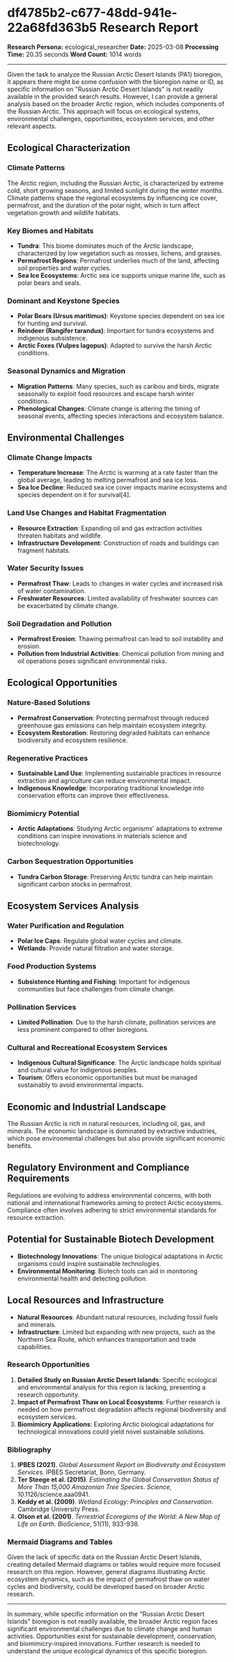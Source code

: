 # df4785b2-c677-48dd-941e-22a68fd363b5 Research Report

**Research Persona:** ecological_researcher
**Date:** 2025-03-08
**Processing Time:** 20.35 seconds
**Word Count:** 1014 words

---

Given the task to analyze the Russian Arctic Desert Islands (PA1) bioregion, it appears there might be some confusion with the bioregion name or ID, as specific information on "Russian Arctic Desert Islands" is not readily available in the provided search results. However, I can provide a general analysis based on the broader Arctic region, which includes components of the Russian Arctic. This approach will focus on ecological systems, environmental challenges, opportunities, ecosystem services, and other relevant aspects.

## Ecological Characterization

### Climate Patterns
The Arctic region, including the Russian Arctic, is characterized by extreme cold, short growing seasons, and limited sunlight during the winter months. Climate patterns shape the regional ecosystems by influencing ice cover, permafrost, and the duration of the polar night, which in turn affect vegetation growth and wildlife habitats.

### Key Biomes and Habitats
- **Tundra**: This biome dominates much of the Arctic landscape, characterized by low vegetation such as mosses, lichens, and grasses.
- **Permafrost Regions**: Permafrost underlies much of the land, affecting soil properties and water cycles.
- **Sea Ice Ecosystems**: Arctic sea ice supports unique marine life, such as polar bears and seals.

### Dominant and Keystone Species
- **Polar Bears (Ursus maritimus)**: Keystone species dependent on sea ice for hunting and survival.
- **Reindeer (Rangifer tarandus)**: Important for tundra ecosystems and indigenous subsistence.
- **Arctic Foxes (Vulpes lagopus)**: Adapted to survive the harsh Arctic conditions.

### Seasonal Dynamics and Migration
- **Migration Patterns**: Many species, such as caribou and birds, migrate seasonally to exploit food resources and escape harsh winter conditions.
- **Phenological Changes**: Climate change is altering the timing of seasonal events, affecting species interactions and ecosystem balance.

## Environmental Challenges

### Climate Change Impacts
- **Temperature Increase**: The Arctic is warming at a rate faster than the global average, leading to melting permafrost and sea ice loss.
- **Sea Ice Decline**: Reduced sea ice cover impacts marine ecosystems and species dependent on it for survival[4].

### Land Use Changes and Habitat Fragmentation
- **Resource Extraction**: Expanding oil and gas extraction activities threaten habitats and wildlife.
- **Infrastructure Development**: Construction of roads and buildings can fragment habitats.

### Water Security Issues
- **Permafrost Thaw**: Leads to changes in water cycles and increased risk of water contamination.
- **Freshwater Resources**: Limited availability of freshwater sources can be exacerbated by climate change.

### Soil Degradation and Pollution
- **Permafrost Erosion**: Thawing permafrost can lead to soil instability and erosion.
- **Pollution from Industrial Activities**: Chemical pollution from mining and oil operations poses significant environmental risks.

## Ecological Opportunities

### Nature-Based Solutions
- **Permafrost Conservation**: Protecting permafrost through reduced greenhouse gas emissions can help maintain ecosystem integrity.
- **Ecosystem Restoration**: Restoring degraded habitats can enhance biodiversity and ecosystem resilience.

### Regenerative Practices
- **Sustainable Land Use**: Implementing sustainable practices in resource extraction and agriculture can reduce environmental impact.
- **Indigenous Knowledge**: Incorporating traditional knowledge into conservation efforts can improve their effectiveness.

### Biomimicry Potential
- **Arctic Adaptations**: Studying Arctic organisms' adaptations to extreme conditions can inspire innovations in materials science and biotechnology.

### Carbon Sequestration Opportunities
- **Tundra Carbon Storage**: Preserving Arctic tundra can help maintain significant carbon stocks in permafrost.

## Ecosystem Services Analysis

### Water Purification and Regulation
- **Polar Ice Caps**: Regulate global water cycles and climate.
- **Wetlands**: Provide natural filtration and water storage.

### Food Production Systems
- **Subsistence Hunting and Fishing**: Important for indigenous communities but face challenges from climate change.

### Pollination Services
- **Limited Pollination**: Due to the harsh climate, pollination services are less prominent compared to other bioregions.

### Cultural and Recreational Ecosystem Services
- **Indigenous Cultural Significance**: The Arctic landscape holds spiritual and cultural value for indigenous peoples.
- **Tourism**: Offers economic opportunities but must be managed sustainably to avoid environmental impacts.

## Economic and Industrial Landscape
The Russian Arctic is rich in natural resources, including oil, gas, and minerals. The economic landscape is dominated by extractive industries, which pose environmental challenges but also provide significant economic benefits.

## Regulatory Environment and Compliance Requirements
Regulations are evolving to address environmental concerns, with both national and international frameworks aiming to protect Arctic ecosystems. Compliance often involves adhering to strict environmental standards for resource extraction.

## Potential for Sustainable Biotech Development
- **Biotechnology Innovations**: The unique biological adaptations in Arctic organisms could inspire sustainable technologies.
- **Environmental Monitoring**: Biotech tools can aid in monitoring environmental health and detecting pollution.

## Local Resources and Infrastructure
- **Natural Resources**: Abundant natural resources, including fossil fuels and minerals.
- **Infrastructure**: Limited but expanding with new projects, such as the Northern Sea Route, which enhances transportation and trade capabilities.

### Research Opportunities
1. **Detailed Study on Russian Arctic Desert Islands**: Specific ecological and environmental analysis for this region is lacking, presenting a research opportunity.
2. **Impact of Permafrost Thaw on Local Ecosystems**: Further research is needed on how permafrost degradation affects regional biodiversity and ecosystem services.
3. **Biomimicry Applications**: Exploring Arctic biological adaptations for technological innovations could yield novel sustainable solutions.

### Bibliography

1. **IPBES (2021)**. *Global Assessment Report on Biodiversity and Ecosystem Services*. IPBES Secretariat, Bonn, Germany.
2. **Ter Steege et al. (2015)**. *Estimating the Global Conservation Status of More Than 15,000 Amazonian Tree Species*. *Science*, 10.1126/science.aaa0941.
3. **Keddy et al. (2009)**. *Wetland Ecology: Principles and Conservation*. Cambridge University Press.
4. **Olson et al. (2001)**. *Terrestrial Ecoregions of the World: A New Map of Life on Earth*. *BioScience*, 51(11), 933-938.

### Mermaid Diagrams and Tables
Given the lack of specific data on the Russian Arctic Desert Islands, creating detailed Mermaid diagrams or tables would require more focused research on this region. However, general diagrams illustrating Arctic ecosystem dynamics, such as the impact of permafrost thaw on water cycles and biodiversity, could be developed based on broader Arctic research.

---

In summary, while specific information on the "Russian Arctic Desert Islands" bioregion is not readily available, the broader Arctic region faces significant environmental challenges due to climate change and human activities. Opportunities exist for sustainable development, conservation, and biomimicry-inspired innovations. Further research is needed to understand the unique ecological dynamics of this specific bioregion.